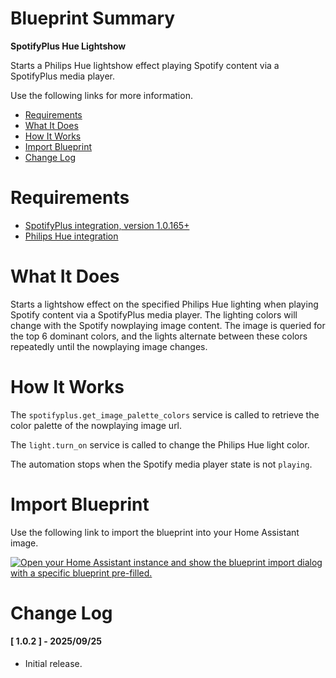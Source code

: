 # Blueprint Summary

__SpotifyPlus Hue Lightshow__

Starts a Philips Hue lightshow effect playing Spotify content via a SpotifyPlus media player.

Use the following links for more information.
* [Requirements](#requirements)
* [What It Does](#what-does-it-do)
* [How It Works](#how-it-works)
* [Import Blueprint](#import-blueprint)
* [Change Log](#change-log)


# Requirements
* [SpotifyPlus integration, version 1.0.165+](https://github.com/thlucas1/homeassistantcomponent_spotifyplus/wiki/)
* [Philips Hue integration](https://www.home-assistant.io/integrations/hue/)


# What It Does

Starts a lightshow effect on the specified Philips Hue lighting when playing Spotify content via a SpotifyPlus media player.
The lighting colors will change with the Spotify nowplaying image content.  The image is queried for the top 6 dominant
colors, and the lights alternate between these colors repeatedly until the nowplaying image changes.  

# How It Works

The `spotifyplus.get_image_palette_colors` service is called to retrieve the color palette of the nowplaying image url.

The `light.turn_on` service is called to change the Philips Hue light color.

The automation stops when the Spotify media player state is not `playing`.

# Import Blueprint

Use the following link to import the blueprint into your Home Assistant image.

<a href="https://my.home-assistant.io/redirect/blueprint_import/?blueprint_url=https%3A%2F%2Fgithub.com%2Fthlucas1%2Fhomeassistant_blueprints%2Fblob%2Fmaster%2Fspotifyplus%2Fspotifyplus_hue_lightshow.yaml%3Fversion=1.0.2"><img src="https://my.home-assistant.io/badges/blueprint_import.svg" alt="Open your Home Assistant instance and show the blueprint import dialog with a specific blueprint pre-filled." width="" height="" loading="lazy"></a>


# Change Log

#### [ 1.0.2 ] - 2025/09/25

  * Initial release.
